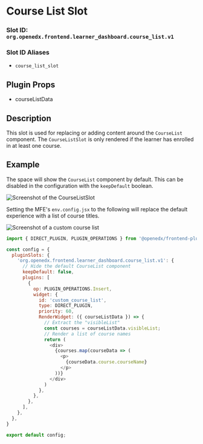 # Course List Slot

### Slot ID: `org.openedx.frontend.learner_dashboard.course_list.v1`

### Slot ID Aliases
* `course_list_slot`

## Plugin Props

* courseListData

## Description

This slot is used for replacing or adding content around the `CourseList` component. The `CourseListSlot` is only rendered if the learner has enrolled in at least one course.

## Example

The space will show the `CourseList` component by default. This can be disabled in the configuration with the `keepDefault` boolean. 

![Screenshot of the CourseListSlot](./images/course_list_slot.png)

Setting the MFE's `env.config.jsx` to the following will replace the default experience with a list of course titles.

![Screenshot of a custom course list](./images/readme_custom_course_list.png)

```js
import { DIRECT_PLUGIN, PLUGIN_OPERATIONS } from '@openedx/frontend-plugin-framework';

const config = {
  pluginSlots: {
    'org.openedx.frontend.learner_dashboard.course_list.v1': {
      // Hide the default CourseList component
      keepDefault: false,
      plugins: [
        {
          op: PLUGIN_OPERATIONS.Insert,
          widget: {
            id: 'custom_course_list',
            type: DIRECT_PLUGIN,
            priority: 60,
            RenderWidget: ({ courseListData }) => {
              // Extract the "visibleList"
              const courses = courseListData.visibleList;
              // Render a list of course names
              return (
                <div>
                  {courses.map(courseData => (
                    <p>
                      {courseData.course.courseName}
                    </p>
                  ))}
                </div>
              )
            },
          },
        },
      ],
    },
  },
}

export default config;
```